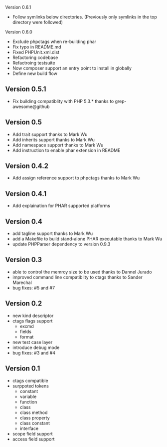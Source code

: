 Version 0.6.1

* Follow symlinks below directories. (Previously only symlinks in the top
  directory were followed)

Version 0.6.0
* Exclude phpctags when re-building phar
* Fix typo in README.md
* Fixed PHPUnit.xml.dist
* Refactoring codebase
* Refactroing testsuite
* Now composer support an entry point to install in globally
* Define new build flow

Version 0.5.1
-------------

* Fix building compatiblity with PHP 5.3.*
  thanks to grep-awesome@github

Version 0.5
-----------

* Add trait support
  thanks to Mark Wu
* Add inherits support
  thanks to Mark Wu
* Add namespace support
  thanks to Mark Wu
* Add instruction to enable phar extension in README

Version 0.4.2
-------------

* Add assign reference support to phpctags
  thanks to Mark Wu

Version 0.4.1
-------------

* Add explaination for PHAR supported platforms

Version 0.4
-----------

* add tagline support
  thanks to Mark Wu
* add a Makefile to build stand-alone PHAR executable
  thanks to Mark Wu
* update PHPParser dependency to version 0.9.3

Version 0.3
-----------

* able to control the memroy size to be used
  thanks to Dannel Jurado
* improved command line compatiblity to ctags
  thanks to Sander Marechal
* bug fixes: #5 and #7

Version 0.2
-----------

* new kind descriptor
* ctags flags support
    * excmd
    * fields
    * format
* new test case layer
* introduce debug mode
* bug fixes: #3 and #4

Version 0.1
-----------

* ctags compatible
* surppoted tokens
    * constant
    * variable
    * function
    * class
    * class method
    * class property
    * class constant
    * interface
* scope field support
* access field support

